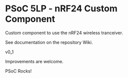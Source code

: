 # PSoC 5LP - nRF24 Custom Component

Custom component to use the nRF24 wireless tranceiver.

See documentation on the repository Wiki.

v0_1

Improvements are welcome.

PSoC Rocks!